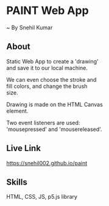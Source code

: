 # PAINT Web App
~ By Snehil Kumar

## About
Static Web App to create a 'drawing'  
and save it to our local machine.

We can even choose the stroke and  
fill colors, and change the brush  
size.  

Drawing is made on the HTML Canvas  
element.  

Two event listeners are used:  
'mousepressed' and 'mousereleased'.  

## Live Link
https://snehil002.github.io/paint

## Skills
HTML, CSS, JS, p5.js library
